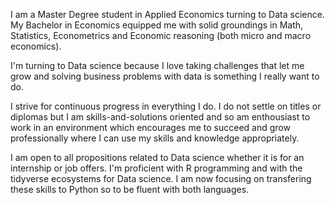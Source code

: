 ﻿---
# Display name
name: Axel-Cleris Gailloty

# Username (this should match the folder name)
authors:
- admin

# Is this the primary user of the site?
superuser: true

# Role/position
role: Economics students turning to Data science

# Organizations/Affiliations
organizations:
- name: Université d'Angers
  url: "http://www.univ-angers.fr/fr/index.html"

# Short bio (displayed in user profile at end of posts)
bio: I'm interested in quantitative Economics, Econometrics and Data Science.

interests:
- Data Analysis
- Machine Learning
- Applied Econometrics
- Statistics
- Rstats

education: 
  courses: 
    - course: "Ms in Applied Economics, Economic engeneering and assessment"
      institution: "Université d'Angers"
      year: 2020
    - course: "BSc in Economics"
      institution: "Université d'Angers"
      year: 2019

  
  

# Social/Academic Networking
# For available icons, see: https://sourcethemes.com/academic/docs/widgets/#icons
#   For an email link, use "fas" icon pack, "envelope" icon, and a link in the
#   form "mailto:your-email@example.com" or "#contact" for contact widget.
social:
- icon: envelope
  icon_pack: fas
  link: 'mailto:mr.clerisaxel@hotmail.fr'  # For a direct email link, use "mr.clerisaxel@hotmail.fr".
- icon: linkedin-in
  icon_pack: fab
  link: https://www.linkedin.com/in/cgailloty/
- icon: twitter
  icon_pack: fab
  link: https://twitter.com/cleris_mr
- icon: kaggle
  icon_pack: fab
  link: https://www.kaggle.com/agailloty
- icon: github
  icon_pack: fab
  link: https://github.com/agailloty
# Link to a PDF of your resume/CV from the About widget.
# To enable, copy your resume/CV to `static/files/cv.pdf` and uncomment the lines below.  
- icon: cv
  icon_pack: ai
  link: https://agailloty.github.io/CV/

#link: https://fr.slideshare.net/secret/5X1lzfrkypBTf1

- icon: file-download
  icon_pack: fas
  link: https://agailloty.github.io/CV/index.pdf

# Enter email to display Gravatar (if Gravatar enabled in Config)
email: ""
  
# Organizational groups that you belong to (for People widget)
#   Set this to `[]` or comment out if you are not using People widget.  
user_groups:
- Researchers
- Visitors
---

I am a Master Degree student in Applied Economics turning to Data science. My Bachelor in Economics equipped me with solid groundings in Math, Statistics, Econometrics and Economic reasoning (both micro and macro economics).

I'm turning to Data science because I love taking challenges that let me grow and solving business problems with data is something I really want to do.

I strive for continuous progress in everything I do. I do not settle on titles or diplomas but I am skills-and-solutions oriented and so am enthousiast to work in an environment which encourages me to succeed and grow professionally where I can use my skills and knowledge appropriately.

I am open to all propositions related to Data science whether it is for an internship or job offers.
I'm proficient with R programming and with the tidyverse ecosystems for Data science. I am now focusing on transfering these skills to Python so to be fluent with both languages. 